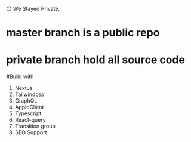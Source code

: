 😊 We Stayed Private.

# master branch is a public repo

# private branch hold all source code

#Build with

1. NextJs
2. Tailwindcss
3. GraphQL
4. ApploClient
5. Typescript
6. React-query
7. Transition group
8. SEO Support

